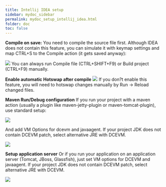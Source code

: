```yaml
---
title: Intellij IDEA setup
sidebar: mydoc_sidebar
permalink: mydoc_setup_intellij_idea.html
folder: doc
toc: false
---
```


**Compile on save:**
You need to compile the source file first. Although IDEA does not contain this feature, you can simulate it with keymap settings and  map CTRL+S to the Compile action (it gets saved anyway):

![](https://github.com/skybber/HotswapAgentWiki/blob/master/img/IdeaSetup-04.png)
You can always run Compile file (CTRL+SHIFT+F9) or Build project (CTRL+F9) manually.

**Enable automatic Hotswap after compile**
![](https://github.com/skybber/HotswapAgentWiki/blob/master/img/IdeaSetup-05.png)
If you don?t enable this feature, you will need to hotswap changes manually by Run -> Reload changed files.

**Maven Run/Debug configuration**
If you run your project with a maven action (usually a plugin like maven-jetty-plugin or maven-tomcat-plugin), use standard setup:

![](https://github.com/skybber/HotswapAgentWiki/blob/master/img/IdeaSetup-01.png)

And add VM Options for dcevm and javaagent.  If your project JDK does not contain DCEVM patch, select alternative JRE with DCEVM.

![](https://github.com/skybber/HotswapAgentWiki/blob/master/img/IdeaSetup-02.png)


**Setup application server**
Or if you run your application on an application server (Tomcat, JBoss, Glassfish), just set VM options for DCEVM and javaagent. If your project JDK does not contain DCEVM patch, select alternative JRE with DCEVM.

![](https://github.com/skybber/HotswapAgentWiki/blob/master/img/IdeaSetup-03.png)
